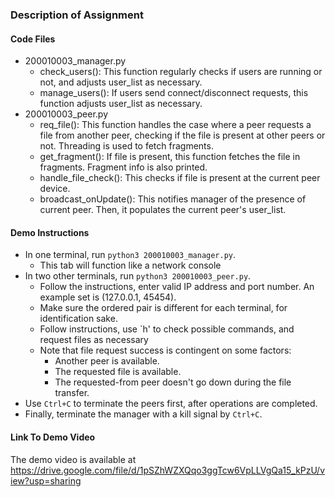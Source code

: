 ### Description of Assignment 


#### Code Files
- 200010003_manager.py 
    - check_users(): This function regularly checks if users are running or not, and adjusts user_list as necessary.
    - manage_users(): If users send connect/disconnect requests, this function adjusts user_list as necessary.
- 200010003_peer.py
    - req_file(): This function handles the case where a peer requests a file from another peer, checking if the file is present at other peers or not. Threading is used to fetch fragments.
    - get_fragment(): If file is present, this function fetches the file in fragments. Fragment info is also printed.
    - handle_file_check(): This checks if file is present at the current peer device.
    - broadcast_onUpdate(): This notifies manager of the presence of current peer. Then, it populates the current peer's user_list.

#### Demo Instructions
- In one terminal, run `python3 200010003_manager.py`.
    - This tab will function like a network console
- In two other terminals, run `python3 200010003_peer.py`.
    - Follow the instructions, enter valid IP address and port number. An example set is (127.0.0.1, 45454).
    - Make sure the ordered pair is different for each terminal, for identification sake.
    - Follow instructions, use `h' to check possible commands, and request files as necessary
    - Note that file request success is contingent on some factors:
        - Another peer is available.
        - The requested file is available.
        - The requested-from peer doesn't go down during the file transfer.
- Use `Ctrl+C` to terminate the peers first, after operations are completed.
- Finally, terminate the manager with a kill signal by `Ctrl+C`.

#### Link To Demo Video

The demo video is available at https://drive.google.com/file/d/1pSZhWZXQqo3ggTcw6VpLLVgQa15_kPzU/view?usp=sharing

